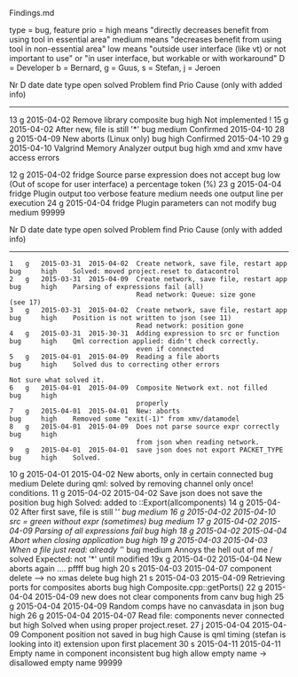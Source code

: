 Findings.md

type = bug, feature
prio =  high    means "directly decreases benefit from using tool in essential area"
        medium  means "decreases benefit from using tool in non-essential area"
        low     means "outside user interface (like vt) or not important to use"
                   or "in user interface, but workable or with workaround"
D    =  Developer
        b = Bernard, g = Guus, s = Stefan, j = Jeroen

   Nr   D   date        date                                                type
            open        solved      Problem                                 find    Prio   Cause (only with added info)
-----   -   -----       ----------  --------------------------------------- ----    -----  ------------------------------------------
   13   g   2015-04-02              Remove library composite                bug     high    Not implemented !
   15   g   2015-04-02              After new, file is still '*'            bug     medium  Confirmed 2015-04-10
   28   g   2015-04-09              New aborts (Linux only)                 bug     high    Confirmed 2015-04-10
   29   g   2015-04-10              Valgrind Memory Analyzer output         bug     high    xmd and xmv have access errors

   12   g   2015-04-02  fridge      Source parse expression does not accept bug     low     (Out of scope for user interface)
                                    a percentage token (%)
   23   g   2015-04-04  fridge      Plugin output too verbose               feature medium  needs one output line per execution
   24   g   2015-04-04  fridge      Plugin parameters can not modify        bug     medium
99999



   Nr   D   date        date                                                type
            open        solved      Problem                                 find    Prio   Cause (only with added info)
-----   -   -----       ----------  --------------------------------------- ----    -----  ------------------------------------------
    1   g   2015-03-31  2015-04-02  Create network, save file, restart app  bug     high    Solved: moved project.reset to datacontrol
    2   g   2015-03-31  2015-04-09  Create network, save file, restart app  bug     high    Parsing of expressions fail (all)
                                    Read network: Queue: size gone                          (see 17)
    3   g   2015-03-31  2015-04-02  Create network, save file, restart app  bug     high    Position is not written to json (see 11)
                                    Read network: position gone
    4   g   2015-03-31  2015-30-31  Adding expression to src or function    bug     high    Qml correction applied: didn't check correctly.
                                    even if connected
    5   g   2015-04-01  2015-04-09  Reading a file aborts                   bug     high    Solved dus to correcting other errors
                                                                                            Not sure what solved it.
    6   g   2015-04-01  2015-04-09  Composite Network ext. not filled       bug     high
                                    properly
    7   g   2015-04-01  2015-04-01  New: aborts                             bug     high    Removed some "exit(-1)" from xmv/datamodel
    8   g   2015-04-01  2015-04-09  Does not parse source expr correctly    bug     high
                                    from json when reading network.
    9   g   2015-04-01  2015-04-01  save json does not export PACKET_TYPE   bug     high    Solved.
   10   g   2015-04-01  2015-04-02  New aborts, only in certain connected   bug     medium  Delete during qml: solved by removing channel only once!
                                    conditions.
   11   g   2015-04-02  2015-04-02  Save json does not save the position    bug     high    Solved: added to ::Export(allcomponents)
   14   g   2015-04-02              After first save, file is still '*'     bug     medium
   16   g   2015-04-02  2015-04-10  src = green without expr (sometimes)    bug     medium
   17   g   2015-04-02  2015-04-09  Parsing of all expressions fail         bug     high
   18   g   2015-04-02  2015-04-04  Abort when closing application          bug     high
   19   g   2015-04-03  2015-04-03  When a file just read: already '*'      bug     medium  Annoys the hell out of me / solved
                                    Expected: not '*' until modified
   19x  g   2015-04-02  2015-04-04  New aborts again .... pffff             bug     high
   20   s   2015-04-03  2015-04-07  component delete --> no xmas delete     bug     high
   21   s   2015-04-03  2015-04-09  Retrieving ports for composites aborts  bug     high
                                    Composite.cpp::getPorts()
   22   g   2015-04-04  2015-04-09  new does not clear components from canv bug     high
   25   g   2015-04-04  2015-04-09  Random comps have no canvasdata in json bug     high
   26   g   2015-04-04  2015-04-07  Read file: components never connected   but     high    Solved when using proper project.reset.
   27   j   2015-04-04  2015-04-09  Component position not saved in         bug     high    Cause is qml timing (stefan is looking into it)
                                    extension upon first placement
   30   s   2015-04-11  2015-04-11  Empty name in component inconsistent    bug     high    allow empty name -> disallowed empty name
99999

